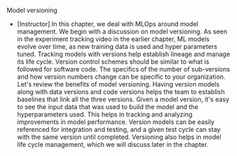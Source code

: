 Model versioning
- [Instructor] In this chapter, we deal with MLOps around model management. We begin with a discussion on model versioning. As seen in the experiment tracking video in the earlier chapter, ML models evolve over time, as new training data is used and hyper parameters tuned. Tracking models with versions help establish lineage and manage its life cycle. Version control schemes should be similar to what is followed for software code. The specifics of the number of sub-versions and how version numbers change can be specific to your organization. Let's review the benefits of model versioning. Having version models along with data versions and code versions helps the team to establish baselines that link all the three versions. Given a model version, it's easy to see the input data that was used to build the model and the hyperparameters used. This helps in tracking and analyzing improvements in model performance. Version models can be easily referenced for integration and testing, and a given test cycle can stay with the same version until completed. Versioning also helps in model life cycle management, which we will discuss later in the chapter.